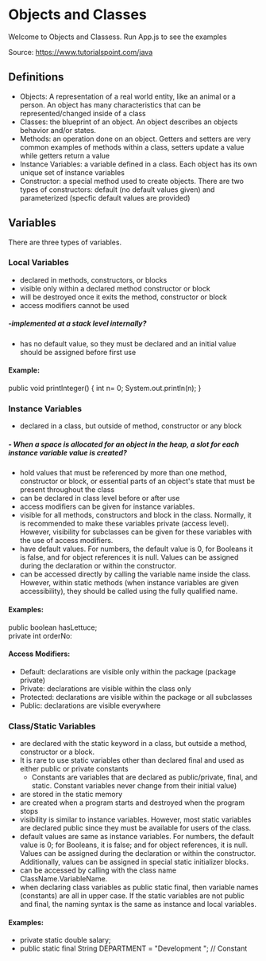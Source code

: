# Objects and Classes

Welcome to Objects and Classess. Run App.js to see the examples

Source: https://www.tutorialspoint.com/java

## Definitions
- Objects: A representation of a real world entity, like an animal or a person. An object has many characteristics that can be represented/changed inside of a class
- Classes: the blueprint of an object. An object describes an objects behavior and/or states.
- Methods: an operation done on an object. Getters and setters are very common examples of methods within a class, setters update a value while getters return a value 
- Instance Variables: a variable defined in a class. Each object has its own unique set of instance variables
- Constructor: a special method used to create objects. There are two types of constructors: default (no default values given) and parameterized (specfic default values are provided)

## Variables

There are three types of variables.

### Local Variables
- declared in methods, constructors, or blocks
- visible only within a declared method constructor or block
- will be destroyed once it exits the method, constructor or block
- access modifiers cannot be used 
##### -implemented at a stack level internally?
- has no default value, so they must be declared and an initial value should be assigned before first use

#### Example: 
public void printInteger() {
int n= 0;
  System.out.println(n);
}

### Instance Variables
- declared in a class, but outside of method, constructor or any block
##### - When a space is allocated for an object in the heap, a slot for each instance variable value is created?
- hold values that must be referenced by more than one method, constructor or block, or essential parts of an object's state that must be present throughout the class
- can be declared in class level before or after use
- access modifiers can be given for instance variables.
- visible for all methods, constructors and block in the class. Normally, it is recommended to make these variables private (access level). However, visibility for subclasses can be given for these variables with the use of access modifiers.
- have default values. For numbers, the default value is 0, for Booleans it is false, and for object references it is null. Values can be assigned during the declaration or within the constructor.
- can be accessed directly by calling the variable name inside the class. However, within static methods (when instance variables are given accessibility), they should be called using the fully qualified name.

#### Examples: 
public boolean hasLettuce;
<br>
private int orderNo:
<br>

#### Access Modifiers:
- Default:	declarations are visible only within the package (package private)
- Private:	declarations are visible within the class only
- Protected:	declarations are visible within the package or all subclasses
- Public:	declarations are visible everywhere

### Class/Static Variables
- are declared with the static keyword in a class, but outside a method, constructor or a block.
- It is rare to use static variables other than declared final and used as either public or private constants
  - Constants are variables that are declared as public/private, final, and static. Constant variables never change from their initial value)
- are stored in the static memory
- are created when a program starts and destroyed when the program stops
- visibility is similar to instance variables. However, most static variables are declared public since they must be available for users of the class.
- default values are same as instance variables. For numbers, the default value is 0; for Booleans, it is false; and for object references, it is null. Values can be assigned during the declaration or within the constructor. Additionally, values can be assigned in special static initializer blocks.
- can be accessed by calling with the class name ClassName.VariableName.
- when declaring class variables as public static final, then variable names (constants) are all in upper case. If the static variables are not public and final, the naming syntax is the same as instance and local variables.

#### Examples:
   - private static double salary;
   - public static final String DEPARTMENT = "Development "; // Constant
